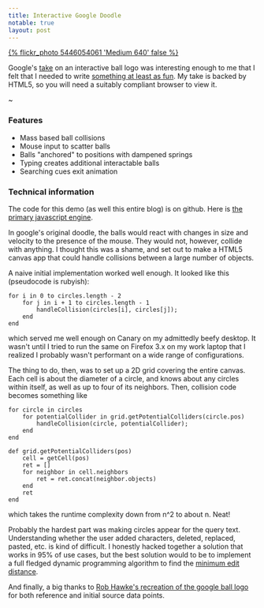 ```yaml
---
title: Interactive Google Doodle
notable: true
layout: post
---
```


[{% flickr_photo 5446054061 'Medium 640' false %}](/google.html)

Google's [take](http://www.pcmag.com/article2/0,2817,2368790,00.asp) on
an interactive ball logo was interesting enough to me that I felt that I
needed to write [something at least as fun](/google.html). My take is
backed by HTML5, so you will need a suitably compliant browser to view
it.

~

### Features

*  Mass based ball collisions
*  Mouse input to scatter balls
*  Balls "anchored" to positions with dampened springs
*  Typing creates additional interactable balls
*  Searching cues exit animation

### Technical information

The code for this demo (as well this entire blog) is on github. Here is
[the primary javascript engine][3].

In google's original doodle, the balls would react with changes in size
and velocity to the presence of the mouse. They would not, however,
collide with anything. I thought this was a shame, and set out to make a
HTML5 canvas app that could handle collisions between a large number of
objects.

A naive initial implementation worked well enough. It looked like this
(pseudocode is rubyish):

    for i in 0 to circles.length - 2
        for j in i + 1 to circles.length - 1
            handleCollision(circles[i], circles[j]);
        end
    end

which served me well enough on Canary on my admittedly beefy desktop. It
wasn't until I tried to run the same on Firefox 3.x on my work laptop that
I realized I probably wasn't performant on a wide range of configurations.

The thing to do, then, was to set up a 2D grid covering the entire canvas.
Each cell is about the diameter of a circle, and knows about any circles
within itself, as well as up to four of its neighbors. Then, collision code
becomes something like

    for circle in circles
        for potentialCollider in grid.getPotentialColliders(circle.pos)
            handleCollision(circle, potentialCollider);
        end
    end

    def grid.getPotentialColliders(pos)
        cell = getCell(pos)
        ret = []
        for neighbor in cell.neighbors
            ret = ret.concat(neighbor.objects)
        end
        ret
    end

which takes the runtime complexity down from n^2 to about n. Neat!

Probably the hardest part was making circles appear for the query text.
Understanding whether the user added characters, deleted, replaced, pasted,
etc. is kind of difficult. I honestly hacked together a solution that works
in 95% of use cases, but the best solution would to be to implement a full
fledged dynamic programming algorithm to find the [minimum edit distance][1].

And finally, a big thanks to [Rob Hawke's recreation of the google ball logo][2]
for both reference and initial source data points.

[1]: http://www.csse.monash.edu.au/~lloyd/tildeAlgDS/Dynamic/Edit/
[2]: http://rawkes.com/blog/2010/09/07/recreating-googles-bouncing-balls-logo-in-html5-canvas
[3]: https://github.com/vincentwoo/blog/blob/master/public/js/balls.js